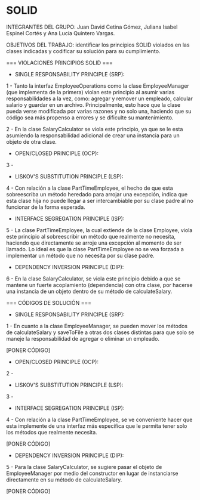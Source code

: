 # SOLID

INTEGRANTES DEL GRUPO: Juan David Cetina Gómez, Juliana Isabel Espinel Cortés y Ana Lucía Quintero Vargas.

OBJETIVOS DEL TRABAJO: identificar los principios SOLID violados en las clases indicadas y codificar su solución para su cumplimiento.


=== VIOLACIONES PRINCIPIOS SOLID ===


+ SINGLE RESPONSABILITY PRINCIPLE (SRP):

1 - Tanto la interfaz EmployeeOperations como la clase EmployeeManager (que implementa de la primera) violan este principio al asumir varias responsabilidades a la vez, como: agregar y remover un empleado, calcular salario y guardar en un archivo. Principalmente, esto hace que la clase pueda verse modificada por varias razones y no solo una, haciendo que su código sea más propenso a errores y se dificulte su mantenimiento.

2 - En la clase SalaryCalculator se viola este principio, ya que se le esta asumiendo la responsabilidad adicional de crear una instancia para un objeto de otra clase.

+ OPEN/CLOSED PRINCIPLE (OCP):

3 -

+ LISKOV'S SUBSTITUTION PRINCIPLE (LSP):

4 - Con relación a la clase PartTimeEmployee, el hecho de que esta sobreescriba un método heredado para arrojar una excepción, indica que esta clase hija no puede llegar a ser intercambiable por su clase padre al no funcionar de la forma esperada.

+ INTERFACE SEGREGATION PRINCIPLE (ISP):

5 - La clase PartTimeEmployee, la cual extiende de la clase Employee, viola este principio al sobreescribir un método que realmente no necesita, haciendo que directamente se arroje una excepción al momento de ser llamado. Lo ideal es que la clase PartTimeEmployee no se vea forzada a implementar un método que no necesita por su clase padre.

+ DEPENDENCY INVERSION PRINCIPLE (DIP):

6 - En la clase SalaryCalculator, se viola este principio debido a que se mantene un fuerte acoplamiento (dependencia) con otra clase, por hacerse una instancia de un objeto dentro de su método de calculateSalary.


=== CÓDIGOS DE SOLUCIÓN ===


+ SINGLE RESPONSABILITY PRINCIPLE (SRP):

1 - En cuanto a la clase EmployeeManager, se pueden mover los métodos de calculateSalary y saveToFile a otras dos clases distintas para que solo se maneje la responsabilidad de agregar o eliminar un empleado.

[PONER CÓDIGO]

+ OPEN/CLOSED PRINCIPLE (OCP):

2 - 


+ LISKOV'S SUBSTITUTION PRINCIPLE (LSP):

3 - 

+ INTERFACE SEGREGATION PRINCIPLE (ISP):

4 - Con relación a la clase PartTimeEmployee, se ve conveniente hacer que esta implemente de una interfaz más específica que le permita tener solo los métodos que realmente necesita.

[PONER CÓDIGO]

+ DEPENDENCY INVERSION PRINCIPLE (DIP):

5 - Para la clase SalaryCalculator, se sugiere pasar el objeto de EmployeeManager por medio del constructor en lugar de instanciarse directamente en su método de calculateSalary.

[PONER CÓDIGO]
